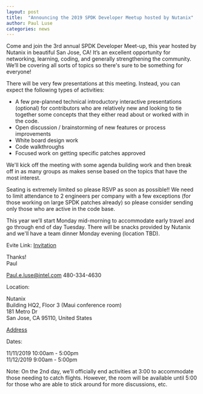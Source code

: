 ```yaml
---
layout: post
title:  "Announcing the 2019 SPDK Developer Meetup hosted by Nutanix"
author: Paul Luse
categories: news
---
```


Come and join the 3rd annual SPDK Developer Meet-up, this year hosted by Nutanix in beautiful San Jose, CA!
It’s an excellent opportunity for networking, learning, coding, and generally strengthening the community.
We’ll be covering all sorts of topics so there's sure to be something for everyone!

There will be very few presentations at this meeting. Instead, you can expect the following types of activities:

* A few pre-planned technical introductory interactive presentations (optional) for contributors who are
relatively new and looking to tie together some concepts that they either read about or worked with in the code.
* Open discussion / brainstorming of new features or process improvements
* White board design work
* Code walkthroughs
* Focused work on getting specific patches approved

We'll kick off the meeting with some agenda building work and then break off in as many groups as makes sense
based on the topics that have the most interest.

Seating is extremely limited so please RSVP as soon as possible!! We need to limit attendance to 2 engineers per
company with a few exceptions (for those working on large SPDK patches already) so please consider sending only
those who are active in the code base.

This year we’ll start Monday mid-morning to accommodate early travel and go through end of day Tuesday.  There
will be snacks provided by Nutanix and we'll have a team dinner Monday evening (location TBD).

Evite Link: [Invitation](http://evite.me/4KQHrhSu9w)

Thanks!  
Paul

Paul.e.luse@intel.com
480-334-4630

Location:

Nutanix  
Building HQ2, Floor 3 (Maui conference room)  
181 Metro Dr  
San Jose, CA 95110, United States

[Address](https://goo.gl/maps/gSS1evgfFJqAhLPq7)

Dates:

11/11/2019 10:00am - 5:00pm  
11/12/2019 9:00am - 5:00pm

Note: On the 2nd day, we’ll officially end activities at 3:00 to accommodate those needing to catch flights. However,
the room will be available until 5:00 for those who are able to stick around for more discussions, etc.
